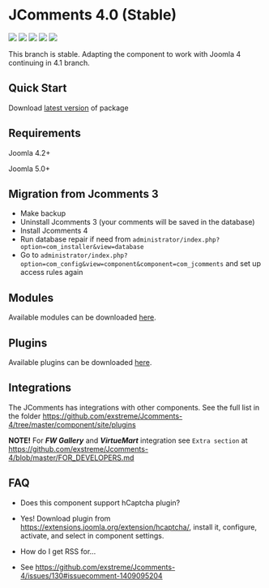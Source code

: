 # JComments 4.0 (Stable)

![](https://img.shields.io/github/stars/exstreme/Jcomments-4.svg) ![](https://img.shields.io/github/forks/exstreme/Jcomments-4.svg) ![](https://img.shields.io/github/tag/exstreme/Jcomments-4.svg) ![](https://img.shields.io/github/release/exstreme/Jcomments-4.svg) ![](https://img.shields.io/github/issues/exstreme/Jcomments-4.svg)

This branch is stable. Adapting the component to work with Joomla 4 continuing in 4.1 branch.

## Quick Start

Download <a href="https://github.com/exstreme/Jcomments-4/releases/latest" target="_blank">latest version</a> of package

## Requirements

Joomla 4.2+

Joomla 5.0+

## Migration from Jcomments 3
- Make backup
- Uninstall Jcomments 3 (your comments will be saved in the database)
- Install Jcomments 4
- Run database repair if need from `administrator/index.php?option=com_installer&view=database`
- Go to `administrator/index.php?option=com_config&view=component&component=com_jcomments` and set up access rules again

## Modules

Available modules can be downloaded <a href="https://github.com/exstreme/Jcomments-4/tree/master/build/modules" target="_blank">here</a>.

## Plugins

Available plugins can be downloaded <a href="https://github.com/exstreme/Jcomments-4/tree/master/build/plugins" target="_blank">here</a>.

## Integrations

The JComments has integrations with other components. See the full list in the folder https://github.com/exstreme/Jcomments-4/tree/master/component/site/plugins

**NOTE!** For _**FW Gallery**_ and _**VirtueMart**_ integration see `Extra section` at https://github.com/exstreme/Jcomments-4/blob/master/FOR_DEVELOPERS.md

## FAQ

* Does this component support hCaptcha plugin?
* Yes! Download plugin from https://extensions.joomla.org/extension/hcaptcha/, install it, configure, activate, and select in component settings.


* How do I get RSS for...
* See https://github.com/exstreme/Jcomments-4/issues/130#issuecomment-1409095204

